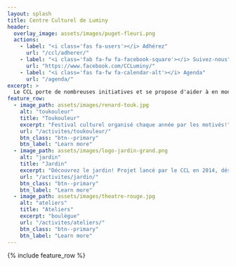 ```yaml
---
layout: splash
title: Centre Culturel de Luminy
header:
  overlay_image: assets/images/puget-fleuri.png
  actions:
    - label: "<i class='fas fa-users'></i> Adhérez"
      url: "/ccl/adherer/"
    - label: "<i class='fab fa-fw fa-facebook-square'></i> Suivez-nous"
      url: "https://www.facebook.com/CCLuminy/"
    - label: "<i class='fas fa-fw fa-calendar-alt'></i> Agenda"
      url: "/agenda/"
excerpt: >
  Le CCL porte de nombreuses initiatives et se propose d'aider à en monter de nouvelles ! Son but : remettre les notions de créativité, de connaissance, de collectivité, de partage et d'entraide au coeur de la vie de notre campus universitaire en proposant à toutes les bonnes volontés de participer à construire leur lieu d'étude, de travail ou encore de vie.
feature_row:
  - image_path: assets/images/renard-touk.jpg
    alt: "toukouleur"
    title: "Toukouleur"
    excerpt: "Festival culturel organisé chaque année par les motivés!"
    url: "/activites/toukouleur/"
    btn_class: "btn--primary"
    btn_label: "Learn more"
  - image_path: assets/images/logo-jardin-grand.png
    alt: "jardin"
    title: "Jardin"
    excerpt: "Découvrez le jardin! Projet lancé par le CCL en 2014, désormais indépendant"
    url: "/activites/jardin/"
    btn_class: "btn--primary"
    btn_label: "Learn more"
  - image_path: assets/images/theatre-rouge.jpg
    alt: "ateliers"
    title: "Ateliers"
    excerpt: "boulègue"
    url: "/activites/ateliers/"
    btn_class: "btn--primary"
    btn_label: "Learn more"
---
```


{% include feature_row %}
